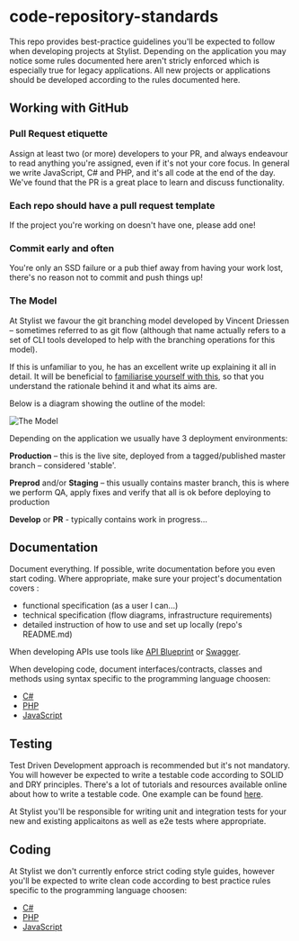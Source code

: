 # code-repository-standards

This repo provides best-practice guidelines you'll be expected to follow when developing projects at Stylist. Depending on the application you may notice some rules documented here aren't stricly enforced which is especially true for legacy applications. All new projects or applications should be developed according to the rules documented here.

## Working with GitHub

### Pull Request etiquette 

Assign at least two (or more) developers to your PR, and always endeavour to read anything you're assigned, even if it's not your core focus. In general we write JavaScript, C# and PHP, and it's all code at the end of the day. We've found that the PR is a great place to learn and discuss functionality.

### Each repo should have a pull request template

If the project you're working on doesn't have one, please add one!

### Commit early and often

You're only an SSD failure or a pub thief away from having your work lost, there's no reason not to commit and push things up!

### The Model

At Stylist we favour the git branching model developed by Vincent Driessen – sometimes referred to as git flow (although that name actually refers to a set of CLI tools developed to help with the branching operations for this model).

If this is unfamiliar to you, he has an excellent write up explaining it all in detail. It will be beneficial to [familiarise yourself with this](https://nvie.com/posts/a-successful-git-branching-model/), so that you understand the rationale behind it and what its aims are.

Below is a diagram showing the outline of the model:

![The Model](https://nvie.com/img/git-model@2x.png)

Depending on the application we usually have 3 deployment environments:

**Production** – this is the live site, deployed from a tagged/published master branch – considered 'stable'.

**Preprod** and/or **Staging** – this usually contains master branch, this is where we perform QA, apply fixes and verify that all is ok before deploying to production

**Develop** or **PR** - typically contains work in progress...

## Documentation

Document everything. If possible, write documentation before you even start coding. Where appropriate, make sure your project's documentation covers :

* functional specification (as a user I can...)
* technical specification (flow diagrams, infrastructure requirements)
* detailed instruction of how to use and set up locally (repo's README.md)

When developing APIs use tools like [API Blueprint](https://apiblueprint.org/) or [Swagger](https://swagger.io/). 

When developing code, document interfaces/contracts, classes and methods using syntax specific to the programming language choosen:

* [C#](https://docs.microsoft.com/en-us/dotnet/csharp/language-reference/xmldoc/recommended-tags)
* [PHP](https://developer.wordpress.org/coding-standards/inline-documentation-standards/php/)
* [JavaScript](https://developer.wordpress.org/coding-standards/inline-documentation-standards/javascript/)

## Testing

Test Driven Development approach is recommended but it's not mandatory. You will however be expected to write a testable code according to SOLID and DRY principles. There's a lot of tutorials and resources available online about how to write a testable code. One example can be found [here](https://dashdevs.com/blog/writing-testable-code-main-rules/).

At Stylist you'll be responsible for writing unit and integration tests for your new and existing applicaitons as well as e2e tests where appropriate.

## Coding

At Stylist we don't currently enforce strict coding style guides, however you'll be expected to write clean code according to best practice rules specific to the programming language choosen: 

* [C#](https://docs.microsoft.com/en-us/dotnet/csharp/fundamentals/coding-style/coding-conventions)
* [PHP](https://github.com/inpsyde/php-coding-standards)
* [JavaScript](https://github.com/airbnb/javascript)